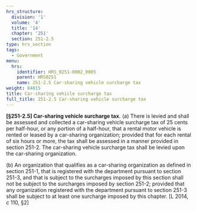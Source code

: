 ```yaml
---
hrs_structure:
  division: '1'
  volume: '4'
  title: '14'
  chapter: '251'
  section: 251-2.5
type: hrs_section
tags:
  - Government
menu:
  hrs:
    identifier: HRS_0251-0002_0005
    parent: HRS0251
    name: 251-2.5 Car-sharing vehicle surcharge tax
weight: 84015
title: Car-sharing vehicle surcharge tax
full_title: 251-2.5 Car-sharing vehicle surcharge tax
---
```

**[§251-2.5] Car-sharing vehicle surcharge tax.** (a) There is levied and shall be assessed and collected a car-sharing vehicle surcharge tax of 25 cents per half-hour, or any portion of a half-hour, that a rental motor vehicle is rented or leased by a car-sharing organization; provided that for each rental of six hours or more, the tax shall be assessed in a manner provided in section 251-2\. The car-sharing vehicle surcharge tax shall be levied upon the car-sharing organization.

(b) An organization that qualifies as a car-sharing organization as defined in section 251-1, that is registered with the department pursuant to section 251-3, and that is subject to the surcharges imposed by this section shall not be subject to the surcharges imposed by section 251-2; provided that any organization registered with the department pursuant to section 251-3 shall be subject to at least one surcharge imposed by this chapter. [L 2014, c 110, §2]
